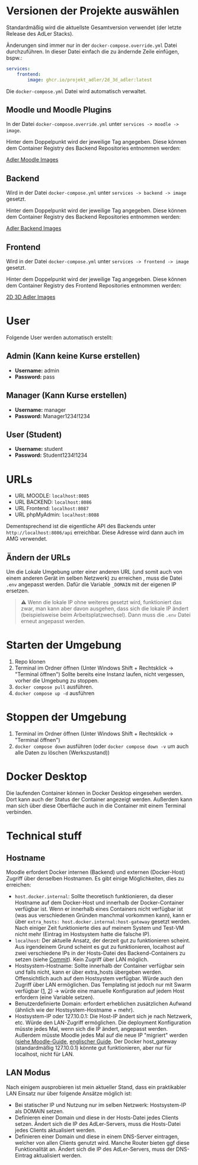 # Versionen der Projekte auswählen

Standardmäßig wird die aktuellste Gesamtversion verwendet (der letzte Release des AdLer Stacks).

Änderungen sind immer nur in der `docker-compose.override.yml` Datei durchzuführen. 
In dieser Datei einfach die zu ändernde Zeile einfügen, bspw.:
```yaml
services:
    frontend:
        image: ghcr.io/projekt_adler/2d_3d_adler:latest
```
Die `docker-compose.yml` Datei wird automatisch verwaltet.

## Moodle und Moodle Plugins

In der Datei `docker-compose.override.yml` unter `services -> moodle -> image`.

Hinter dem Doppelpunkt wird der jeweilige Tag angegeben. Diese können dem Container Registry des Backend Repositories entnommen werden:

[Adler Moodle Images](https://github.com/ProjektAdLer/AdLerStack/pkgs/container/adlerstack)

## Backend

Wird in der Datei `docker-compose.yml` unter `services -> backend -> image` gesetzt.

Hinter dem Doppelpunkt wird der jeweilige Tag angegeben. Diese können dem Container Registry des Backend Repositories entnommen werden:

[Adler Backend Images](https://github.com/ProjektAdLer/AdLerBackend/pkgs/container/adlerbackend)

## Frontend

Wird in der Datei `docker-compose.yml` unter `services -> frontend -> image` gesetzt.

Hinter dem Doppelpunkt wird der jeweilige Tag angegeben. Diese können dem Container Registry des Frontend Repositories entnommen werden:

[2D 3D Adler Images](https://github.com/ProjektAdLer/2D_3D_AdLer/pkgs/container/2d_3d_adler)

# User

Folgende User werden automatisch erstellt:

## Admin (Kann keine Kurse erstellen)

- **Username:** admin
- **Password:** pass

## Manager (Kann Kurse erstellen)

- **Username:** manager
- **Password:** Manager1234!1234

## User (Student)

- **Username:** student
- **Password:** Student1234!1234

# URLs

- URL MOODLE: `localhost:8085`
- URL BACKEND: `localhost:8086`
- URL Frontend: `localhost:8087`
- URL phpMyAdmin: `localhost:8088`

Dementsprechend ist die eigentliche API des Backends unter `http://localhost:8086/api` erreichbar. Diese Adresse wird dann auch im AMG verwendet.

## Ändern der URLs
Um die Lokale Umgebung unter einer anderen URL (und somit auch von einem anderen Gerät im selben Netzwerk) zu erreichen , muss die Datei `.env` angepasst werden. Dafür die Variable `_DOMAIN` mit der eigenen IP ersetzen.

> :warning: Wenn die lokale IP ohne weiteres gesetzt wird, funktioniert das zwar, man kann aber davon ausgehen, dass sich die lokale IP ändert (beispielsweise beim Arbeitsplatzwechsel). Dann muss die `.env` Datei erneut angepasst werden.

# Starten der Umgebung

1. Repo klonen
2. Terminal im Ordner öffnen (Unter Windows Shift + Rechtsklick -> "Terminal öffnen")
   Sollte bereits eine Instanz laufen, nicht vergessen, vorher die Umgebung zu stoppen.
3. `docker compose pull` ausführen. 
4. `docker compose up -d` ausführen

# Stoppen der Umgebung

1. Terminal im Ordner öffnen (Unter Windows Shift + Rechtsklick -> "Terminal öffnen")
2. `docker compose down` ausführen (oder `docker compose down -v` um auch alle Daten zu löschen (Werkszustand))

# Docker Desktop

Die laufenden Container können in Docker Desktop eingesehen werden. Dort kann auch der Status der Container angezeigt werden. Außerdem kann man sich über diese Oberfläche auch in die Container mit einem Terminal verbinden.

# Technical stuff

## Hostname

Moodle erfordert Docker internen (Backend) und externen (Docker-Host) Zugriff über denselben Hostnamen. Es gibt einige Möglichkeiten, dies zu erreichen:

- `host.docker.internal`: Sollte theoretisch funktionieren, da dieser Hostname auf dem Docker-Host und innerhalb der Docker-Container verfügbar ist. Wenn er innerhalb eines Containers nicht verfügbar ist (was aus verschiedenen Gründen manchmal vorkommen kann), kann er über `extra_hosts: host.docker.internal:host-gateway` gesetzt werden. Nach einiger Zeit funktionierte dies auf meinem System und Test-VM nicht mehr (Eintrag im Hostsystem hatte die falsche IP).
- `localhost`: Der aktuelle Ansatz, der derzeit gut zu funktionieren scheint. Aus irgendeinem Grund scheint es gut zu funktionieren, localhost auf zwei verschiedene IPs in der Hosts-Datei des Backend-Containers zu setzen (siehe [Commit](https://github.com/ProjektAdLer/AdlerTestEnvironment/commit/f6947345beb9a52f64d66d385d24a8c9e9da2b64)). Kein Zugriff über LAN möglich.
- Hostsystem-Hostname: Sollte innerhalb der Container verfügbar sein und falls nicht, kann er über extra_hosts übergeben werden. Offensichtlich auch auf dem Hostsystem verfügbar. Würde auch den Zugriff über LAN ermöglichen. Das Templating ist jedoch nur mit Swarm verfügbar ([1](https://github.com/docker/compose/issues/4964), [2](https://docs.docker.com/engine/reference/commandline/service_create/#create-services-using-templates)) -> würde eine manuelle Konfiguration auf jedem Host erfordern (eine Variable setzen).
- Benutzerdefinierte Domain: erfordert erheblichen zusätzlichen Aufwand (ähnlich wie der Hostsystem-Hostname + mehr).
- Hostsystem-IP oder 127.10.0.1: Die Host-IP ändert sich je nach Netzwerk, etc. Würde den LAN-Zugriff ermöglichen.
Die deployment Konfiguration müsste jedes Mal, wenn sich die IP ändert, angepasst werden. Außerdem müsste Moodle jedes 
Mal auf die neue IP "migriert" werden ([siehe Moodle-Guide](https://docs.moodle.org/500/de/Moodle_Migration), [englischer Guide](https://docs.moodle.org/500/en/Moodle_migration).
Der Docker host_gateway (standardmäßig 127.10.0.1) könnte gut funktionieren, aber nur für localhost, nicht für LAN.

## LAN Modus

Nach einigem ausprobieren ist mein aktueller Stand, dass ein praktikabler LAN Einsatz nur über folgende Ansätze möglich ist:
- Bei statischer IP und Nutzung nur im selben Netzwerk: Hostsystem-IP als DOMAIN setzen.
- Definieren einer Domain und diese in der Hosts-Datei jedes Clients setzen. Ändert sich die IP des AdLer-Servers, muss die Hosts-Datei jedes Clients aktualisiert werden.
- Definieren einer Domain und diese in einem DNS-Server eintragen, welcher von allen Clients genutzt wird. Manche Router bieten ggf diese Funktionalität an. Ändert sich die IP des AdLer-Servers, muss der DNS-Eintrag aktualisiert werden.
